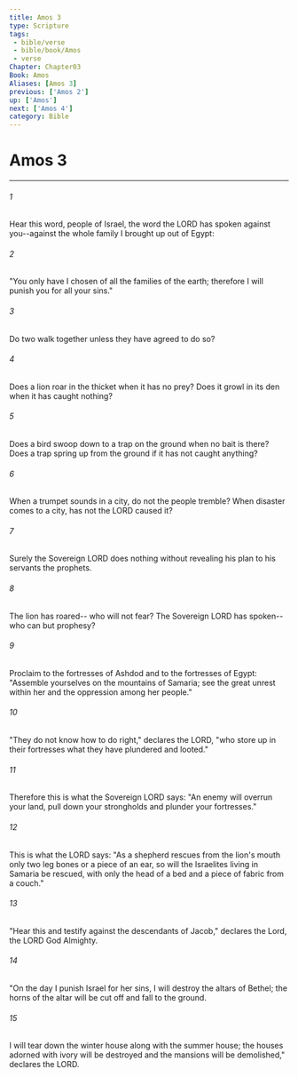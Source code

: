 ```yaml
---
title: Amos 3
type: Scripture
tags:
 - bible/verse
 - bible/book/Amos
 - verse
Chapter: Chapter03
Book: Amos
Aliases: [Amos 3]
previous: ['Amos 2']
up: ['Amos']
next: ['Amos 4']
category: Bible
---
```

# Amos 3

***


###### 1 
Hear this word, people of Israel, the word the LORD has spoken against you--against the whole family I brought up out of Egypt: 

###### 2 
"You only have I chosen of all the families of the earth; therefore I will punish you for all your sins." 

###### 3 
Do two walk together unless they have agreed to do so? 

###### 4 
Does a lion roar in the thicket when it has no prey? Does it growl in its den when it has caught nothing? 

###### 5 
Does a bird swoop down to a trap on the ground when no bait is there? Does a trap spring up from the ground if it has not caught anything? 

###### 6 
When a trumpet sounds in a city, do not the people tremble? When disaster comes to a city, has not the LORD caused it? 

###### 7 
Surely the Sovereign LORD does nothing without revealing his plan to his servants the prophets. 

###### 8 
The lion has roared-- who will not fear? The Sovereign LORD has spoken-- who can but prophesy? 

###### 9 
Proclaim to the fortresses of Ashdod and to the fortresses of Egypt: "Assemble yourselves on the mountains of Samaria; see the great unrest within her and the oppression among her people." 

###### 10 
"They do not know how to do right," declares the LORD, "who store up in their fortresses what they have plundered and looted." 

###### 11 
Therefore this is what the Sovereign LORD says: "An enemy will overrun your land, pull down your strongholds and plunder your fortresses." 

###### 12 
This is what the LORD says: "As a shepherd rescues from the lion's mouth only two leg bones or a piece of an ear, so will the Israelites living in Samaria be rescued, with only the head of a bed and a piece of fabric from a couch." 

###### 13 
"Hear this and testify against the descendants of Jacob," declares the Lord, the LORD God Almighty. 

###### 14 
"On the day I punish Israel for her sins, I will destroy the altars of Bethel; the horns of the altar will be cut off and fall to the ground. 

###### 15 
I will tear down the winter house along with the summer house; the houses adorned with ivory will be destroyed and the mansions will be demolished," declares the LORD. 
